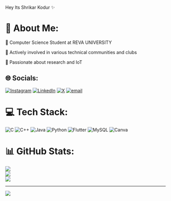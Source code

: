 Hey Its Shrikar Kodur ✨ 

# 💫 About Me:
🌟 Computer Science Student at REVA UNIVERSITY

🌟 Actively involved in various technical communities and clubs

🌟 Passionate about research and IoT


## 🌐 Socials:
[![Instagram](https://img.shields.io/badge/Instagram-%23E4405F.svg?logo=Instagram&logoColor=white)](https://instagram.com/shrikarkodur) [![LinkedIn](https://img.shields.io/badge/LinkedIn-%230077B5.svg?logo=linkedin&logoColor=white)](https://linkedin.com/in/shrikarkodur) [![X](https://img.shields.io/badge/X-black.svg?logo=X&logoColor=white)](https://x.com/KodurShrikar) [![email](https://img.shields.io/badge/Email-D14836?logo=gmail&logoColor=white)](mailto:shrikarkodur@gmail.com) 

# 💻 Tech Stack:
![C](https://img.shields.io/badge/c-%2300599C.svg?style=for-the-badge&logo=c&logoColor=white) ![C++](https://img.shields.io/badge/c++-%2300599C.svg?style=for-the-badge&logo=c%2B%2B&logoColor=white) ![Java](https://img.shields.io/badge/java-%23ED8B00.svg?style=for-the-badge&logo=openjdk&logoColor=white) ![Python](https://img.shields.io/badge/python-3670A0?style=for-the-badge&logo=python&logoColor=ffdd54) ![Flutter](https://img.shields.io/badge/Flutter-%2302569B.svg?style=for-the-badge&logo=Flutter&logoColor=white) ![MySQL](https://img.shields.io/badge/mysql-4479A1.svg?style=for-the-badge&logo=mysql&logoColor=white) ![Canva](https://img.shields.io/badge/Canva-%2300C4CC.svg?style=for-the-badge&logo=Canva&logoColor=white)
# 📊 GitHub Stats:
![](https://github-readme-stats.vercel.app/api?username=KodurShrikar&theme=aura&hide_border=false&include_all_commits=false&count_private=false)<br/>
![](https://nirzak-streak-stats.vercel.app/?user=KodurShrikar&theme=aura&hide_border=false)<br/>
![](https://github-readme-stats.vercel.app/api/top-langs/?username=KodurShrikar&theme=aura&hide_border=false&include_all_commits=false&count_private=false&layout=compact)

---
[![](https://visitcount.itsvg.in/api?id=KodurShrikar&icon=0&color=0)](https://visitcount.itsvg.in)

<!-- Proudly created with GPRM ( https://gprm.itsvg.in ) -->

